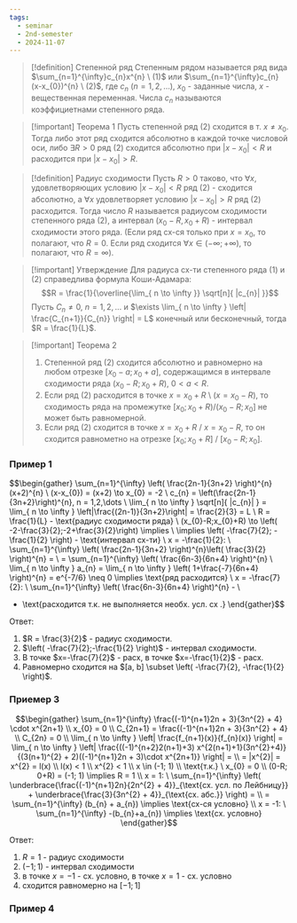 ```yaml
---
tags:
  - seminar
  - 2nd-semester
  - 2024-11-07
---
```


> [!definition] Степенной ряд
> Степенным рядом называется ряд вида $\sum_{n=1}^{\infty}c_{n}x^{n} \ (1)$ или $\sum_{n=1}^{\infty}c_{n}(x-x_{0})^{n} \ (2)$, где $c_{n} \ (n=1,2,\dots)$, $x_{0}$ - заданные числа, $x$ - вещественная переменная. Числа $c_{n}$ называются коэффициетнами степенного ряда.

> [!important] Теорема 1
> Пусть степенной ряд (2) сходится в т. $x \neq x_{0}$. Тогда либо этот ряд сходится абсолютно в каждой точке числовой оси, либо $\exists R>0$ ряд (2) сходится абсолютно при $|x-x_{0}| < R$ и расходится при $|x-x_{0}|> R$.

> [!definition] Радиус сходимости
> Пусть $R > 0$ таково, что  $\forall x$, удовлетворяющих условию $|x - x_{0}| < R$ ряд (2) - сходится абсолютно, а $\forall x$ удовлетворяет условию $|x-x_{0}| > R$ ряд (2) расходится. Тогда число $R$ называется радиусом сходимости степенного ряда (2), а интервал $(x_{0}-R,x_{0}+R)$ - интервал сходимости этого ряда.
> (Если ряд сх-ся только при $x = x_{0}$, то полагают, что $R=0$. Если ряд сходится $\forall x \in (-\infty; +\infty)$, то полагают, что $R = \infty$).

> [!important] Утверждение
> Для радиуса сх-ти степенного ряда (1) и (2) справедлива формула Коши-Адамара:
> $$R = \frac{1}{\overline{\lim_{ n \to \infty }} \sqrt[n]{ |c_{n}| }}$$
> Пусть $C_{n}\neq 0$, $n=1,2,\dots$ и $\exists \lim_{ n \to \infty } \left| \frac{C_{n+1}}{C_{n}} \right| = L$ конечный или бесконечный, тогда $R = \frac{1}{L}$.

> [!important] Теорема 2
> 1. Степенной ряд (2) сходится абсолютно и равномерно на любом отрезке $[x_{0}-a;x_{0}+a]$, содержащимся в интервале сходимости ряда $(x_{0}-R;x_{0}+R)$, $0<a<R$.
> 2. Если ряд (2) расходится в точке $x=x_{0}+R$ \ ($x=x_{0}-R$),
> то сходимость ряда на промежутке $[x_{0}; x_{0}+R) / (x_{0}-R; x_{0}]$ не может быть равномерной.
> 3. Если ряд (2) сходится в точке $x = x_{0} + R$ / $x = x_{0} - R$, то он сходится равнометно на отрезке $[x_{0}; x_{0} + R]$ / $[x_{0} - R; x_{0}]$.

### Пример 1

$$\begin{gather}
\sum_{n=1}^{\infty} \left( \frac{2n-1}{3n+2} \right)^{n}(x+2)^{n} \\
(x-x_{0}) = (x+2) \to x_{0} = -2 \\
c_{n} = \left(\frac{2n-1}{3n+2}\right)^{n}, n = 1,2,\dots \\
\lim_{ n \to \infty } \sqrt[n]{ |c_{n}| } = \lim_{ n \to \infty } \left|\frac{(2n-1)}{3n+2}\right| = \frac{2}{3} = L \\
R = \frac{1}{L} - \text{радиус сходимости ряда} \\
(x_{0}-R;x_{0}+R) \to \left( -2-\frac{3}{2};-2+\frac{3}{2}\right) \implies \\
\implies \left( -\frac{7}{2}; -\frac{1}{2} \right) - \text{интервал сх-ти} \\
x = -\frac{1}{2}: \ \sum_{n=1}^{\infty} \left( \frac{2n-1}{3n+2} \right)^{n}\left( \frac{3}{2} \right)^{n} = \\
= \sum_{n=1}^{\infty} \left( \frac{6n-3}{6n+4} \right)^{n} \\
\lim_{ n \to \infty } a_{n} = \lim_{ n \to \infty } \left( 1+\frac{-7}{6n+4} \right)^{n} = e^{-7/6} \neq 0 \implies \text{ряд расходится} \\
x = -\frac{7}{2}: \ \sum_{n=1}^{\infty} \left( \frac{6n-3}{6n+4} \right)^{n} - \\
- \text{расходится т.к. не выполняется необх. усл. сх
.}
\end{gather}$$

Ответ:
1. $R = \frac{3}{2}$ - радиус сходимости.
2. $\left( -\frac{7}{2};-\frac{1}{2} \right)$ - интервал сходимости.
3. В точке $x=-\frac{7}{2}$ - расх, в точке $x=-\frac{1}{2}$ - расх.
4. Равномерно сходится на $[a, b] \subset \left( -\frac{7}{2}, -\frac{1}{2} \right)$.

### Приемер 3

$$\begin{gather}
\sum_{n=1}^{\infty} \frac{(-1)^{n+1}2n + 3}{3n^{2} + 4} \cdot x^{2n+1} \\
x_{0} = 0 \\
C_{2n+1} = \frac{(-1)^{n+1}2n + 3}{3n^{2} + 4} \\
C_{2n} = 0 \\
\lim_{ n \to \infty } \left| \frac{f_{n+1}(x)}{f_{n}(x)} \right| = \lim_{ n \to \infty } \left| \frac{((-1)^{n+2}2(n+1)+3) x^{2(n+1)+1}(3n^{2}+4)}{(3(n+1)^{2} + 2)((-1)^{n+1}2n + 3)\cdot x^{2n+1}} \right| = \\
= |x^{2}| = x^{2} = l(x) \\
l(x) < 1 \\
x^{2} < 1 \\
x \in (-1; 1) \\
\text{т.к.} \ x_{0} = 0 \\
(0-R; 0+R) = (-1; 1) \implies R = 1 \\
x = 1: \ \sum_{n=1}^{\infty} \left( \underbrace{\frac{(-1)^{n+1}2n}{2n^{2} + 4}}_{\text{сх. усл. по Лейбницу}} + \underbrace{\frac{3}{3n^{2} + 4}}_{\text{сх. абс.}} \right) = \\
= \sum_{n=1}^{\infty}  (b_{n} + a_{n}) \implies \text{сх-ся условно} \\
x = -1: \ \sum_{n=1}^{\infty} -(b_{n}+a_{n}) \implies \text{сх. условно}
\end{gather}$$

Ответ:
1. $R = 1$ - радиус сходимости
2. $(-1; 1)$ - интервал сходимости 
3. в точке $x=-1$ - сх. условно, в точке $x=1$ - сх. условно
4. сходится равномерно на $[-1; 1]$

### Пример 4

